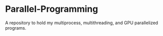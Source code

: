 # Parallel-Programming
A repository to hold my multiprocess, multithreading, and GPU parallelized programs.
